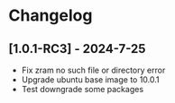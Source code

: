 # Changelog

## [1.0.1-RC3] - 2024-7-25

- Fix zram no such file or directory error
- Upgrade ubuntu base image to 10.0.1
- Test downgrade some packages
